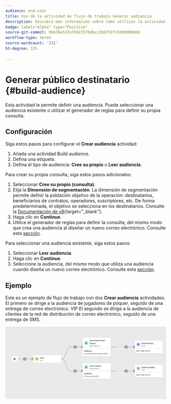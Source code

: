 ```yaml
---
audience: end-user
title: Uso de la actividad de flujo de trabajo Generar audiencia
description: Descubra más información sobre cómo utilizar la actividad del flujo de trabajo Crear audiencia
badge: label="Alpha" type="Positive"
source-git-commit: 9b639a533e75822570d6cc2b9752fc9380d069dd
workflow-type: tm+mt
source-wordcount: '231'
ht-degree: 12%

---
```



# Generar público destinatario {#build-audience}

Esta actividad le permite definir una audiencia. Puede seleccionar una audiencia existente o utilizar el generador de reglas para definir su propia consulta.

<!--
The **Build audience** activity can be placed at the beginning of the workflow or after any other activity. Any activity can be placed after the **Build audience**.
-->

## Configuración

Siga estos pasos para configurar el **Crear audiencia** actividad:

1. Añada una actividad Build audience.
1. Defina una etiqueta.
1. Defina el tipo de audiencia: **Cree su propio** o **Leer audiencia**.

Para crear su propia consulta, siga estos pasos adicionales:

1. Seleccionar **Cree su propio (consulta)**.
1. Elija la **Dimensión de segmentación**. La dimensión de segmentación permite definir la población objetivo de la operación: destinatarios, beneficiarios de contratos, operadores, suscriptores, etc. De forma predeterminada, el objetivo se selecciona en los destinatarios. Consulte la [Documentación de v8](https://experienceleague.adobe.com/docs/campaign/automation/workflows/introduction/wf-type/targeting-workflows.html#targeting-and-filtering-dimensions){target="_blank"}.
1. Haga clic en **Continue**.
1. Utilice el generador de reglas para definir la consulta, del mismo modo que crea una audiencia al diseñar un nuevo correo electrónico. Consulte esta [sección](../../audience/segment-builder.md).

Para seleccionar una audiencia existente, siga estos pasos:

1. Seleccionar **Leer audiencia**.
1. Haga clic en **Continue**.
1. Seleccione la audiencia, del mismo modo que utiliza una audiencia cuando diseña un nuevo correo electrónico. Consulte esta [sección](../../audience/add-audience.md).

## Ejemplo

Este es un ejemplo de flujo de trabajo con dos **Crear audiencia** actividades. El primero se dirige a la audiencia de jugadores de póquer, seguido de una entrega de correo electrónico. VIP El segundo se dirige a la audiencia de clientes de la red de distribución de correo electrónico, seguido de una entrega de SMS.

![](../assets/workflow-audience-example.png)